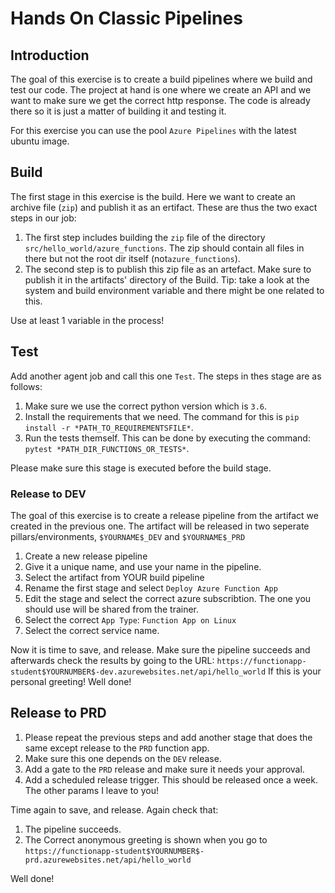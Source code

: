 # Hands On Classic Pipelines 

## Introduction

The goal of this exercise is to create a build pipelines where we build and test our code.
The project at hand is one where we create an API and we want to make sure we get the correct http response.
The code is already there so it is just a matter of building it and testing it.

For this exercise you can use the pool `Azure Pipelines` with the latest ubuntu image.

## Build
The first stage in this exercise is the build.
Here we want to create an archive file (`zip`) and publish it as an ertifact.
These are thus the two exact steps in our job:

1. The first step includes building the 
`zip` file of the directory `src/hello_world/azure_functions`.
The zip should contain all files in there but not the root dir itself (not`azure_functions`).
2. The second step is to publish this zip file as an artefact. Make sure to publish it in the artifacts' directory of the Build.
Tip: take a look at the system and build environment variable and there might be one related to this.

Use at least 1 variable in the process!

## Test 
Add another agent job and call this one `Test`. The steps in thes stage are as follows:
1. Make sure we use the correct python version which is `3.6`. 
2. Install the requirements that we need. The command for this is `pip install -r *PATH_TO_REQUIREMENTSFILE*`.
3. Run the tests themself. This can be done by executing the command: `pytest *PATH_DIR_FUNCTIONS_OR_TESTS*`.

Please make sure this stage is executed before the build stage. 


### Release to DEV
The goal of this exercise is to create a release pipeline from the artifact we created in the previous one.
The artifact will be released in two seperate pillars/environments, `$YOURNAME$_DEV` and `$YOURNAME$_PRD`


1. Create a new release pipeline
2. Give it a unique name, and use your name in the pipeline.
3. Select the artifact from YOUR build pipeline
4. Rename the first stage and select `Deploy Azure Function App`
5. Edit the stage and select the correct azure subscribtion.
The one you should use will be shared from the trainer.
6. Select the correct `App Type`: `Function App on Linux`
7. Select the correct service name.

Now it is time to save, and release. Make sure the pipeline succeeds and afterwards
check the results by going to the URL: `https://functionapp-student$YOURNUMBER$-dev.azurewebsites.net/api/hello_world`
If this is your personal greeting! Well done! 

## Release to PRD
1. Please repeat the previous steps and add another stage that does the same except release to the `PRD` function app.
2. Make sure this one depends on the `DEV` release.
3. Add a gate to the `PRD` release and make sure it needs your approval.
4. Add a scheduled release trigger. This should be released once a week.
The other params I leave to you!

Time again to save, and release. Again check that:
1. The pipeline succeeds.
2. The Correct anonymous greeting is shown when you go to `https://functionapp-student$YOURNUMBER$-prd.azurewebsites.net/api/hello_world`

Well done!

